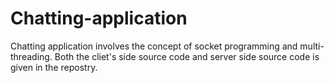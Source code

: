 # Chatting-application
Chatting application involves the concept of socket programming and multi-threading. Both the cliet's side source code and server side source code is given in the repostry.
